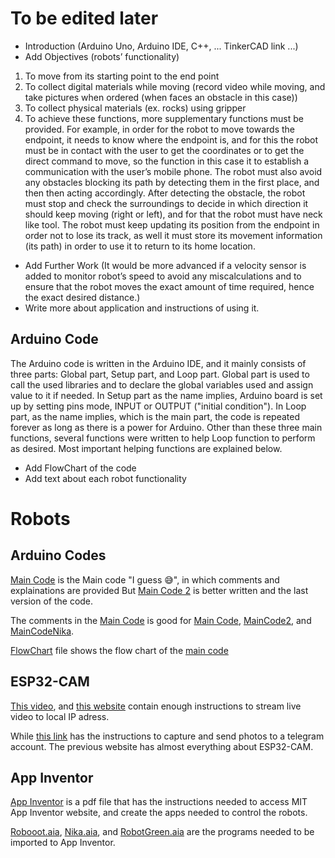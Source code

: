 # To be edited later
- Introduction (Arduino Uno, Arduino IDE, C++, ... TinkerCAD link ...)
- Add Objectives (robots’ functionality)
1. To move from its starting point to the end point
2. To collect digital materials while moving (record video while moving, and take pictures when ordered (when faces an obstacle in this case))
3. To collect physical materials (ex. rocks) using gripper
4. To achieve these functions, more supplementary functions must be provided. For example, in order for the robot to move towards the endpoint, it needs to know where the endpoint is, and for this the robot must be in contact with the user to get the coordinates or to get the direct command to move, so the function in this case it to establish a communication with the user’s mobile phone. The robot must also avoid any obstacles blocking its path by detecting them in the first place, and then then acting accordingly. After detecting the obstacle, the robot must stop and check the surroundings to decide in which direction it should keep moving (right or left), and for that the robot must have neck like tool. The robot must keep updating its position from the endpoint in order not to lose its track, as well it must store its movement information (its path) in order to use it to return to its home location.
- Add Further Work (It would be more advanced if a velocity sensor is added to monitor robot’s speed to avoid any miscalculations and to ensure that the robot moves the exact amount of time required, hence the exact desired distance.)
- Write more about application and instructions of using it.
## Arduino Code
The Arduino code is written in the Arduino IDE, and it mainly consists of three parts: Global part, Setup part, and Loop part. Global part is used to call the used libraries and to declare the global variables used and assign value to it if needed. In Setup part as the name implies, Arduino board is set up by setting pins mode, INPUT or OUTPUT ("initial condition"). In Loop part, as the name implies, which is the main part, the code is repeated forever as long as there is a power for Arduino. Other than these three main functions, several functions were written to help Loop function to perform as desired. Most important helping functions are explained below.
- Add FlowChart of the code
- Add text about each robot functionality
# Robots
## Arduino Codes
[Main Code](https://github.com/AbdelrahmanEnan/Robots/tree/main/MainCode) is the Main code "I guess :sweat_smile:", in which comments and explainations are provided
But [Main Code 2](https://github.com/AbdelrahmanEnan/Robots/tree/main/MainCode2) is better written and the last version of the code.

The comments in the [Main Code](https://github.com/AbdelrahmanEnan/Robots/tree/main/MainCode) is good for [Main Code](https://github.com/AbdelrahmanEnan/Robots/tree/main/MainCode), [MainCode2](https://github.com/AbdelrahmanEnan/Robots/tree/main/MainCode2), and [MainCodeNika](https://github.com/AbdelrahmanEnan/Robots/tree/main/MainCodeNika).

[FlowChart](https://github.com/AbdelrahmanEnan/Robots/blob/main/FlowChart.jpg) file shows the flow chart of the [main code](https://github.com/AbdelrahmanEnan/Robots/tree/main/MainCode)

## ESP32-CAM
[This video](https://www.youtube.com/watch?v=q-KIpFIbRMk), and [this website](https://randomnerdtutorials.com/esp32-cam-video-streaming-face-recognition-arduino-ide/) contain enough instructions to stream live video to local IP adress.

While [this link](https://randomnerdtutorials.com/telegram-esp32-cam-photo-arduino/) has the instructions to capture and send photos to a telegram account.
The previous website has almost everything about ESP32-CAM.

## App Inventor
[App Inventor](https://github.com/AbdelrahmanEnan/Robots/blob/main/App%20Inventor.pdf) is a pdf file that has the instructions needed to access MIT App Inventor website, and create the apps needed to control the robots. 

[Robooot.aia](https://github.com/AbdelrahmanEnan/Robots/blob/main/Robooot.aia), [Nika.aia](https://github.com/AbdelrahmanEnan/Robots/blob/main/Nika.aia), and [RobotGreen.aia](https://github.com/AbdelrahmanEnan/Robots/blob/main/RobotGreen.aia) are the programs needed to be imported to App Inventor.

